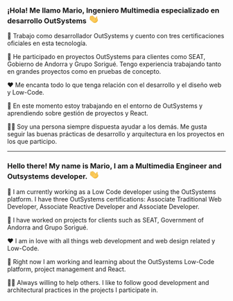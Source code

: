 ### ¡Hola! Me llamo Mario, Ingeniero Multimedia especializado en desarrollo OutSystems <img src="https://github.com/md6-0/md6-0/blob/main/assets/wave.gif" width="25px" height="20px" alt="hola">

📃 Trabajo como desarrollador OutSystems y cuento con tres certificaciones oficiales en esta tecnología. 

💼 He participado en proyectos OutSystems para clientes como SEAT, Gobierno de Andorra y Grupo Sorigué. Tengo experiencia trabajando tanto en grandes proyectos como en pruebas de concepto.

❤️ Me encanta todo lo que tenga relación con el desarrollo y el diseño web y Low-Code.

🌱 En este momento estoy trabajando en el entorno de OutSystems y aprendiendo sobre gestión de proyectos y React.

🙋🏻 Soy una persona siempre dispuesta ayudar a los demás. Me gusta seguir las buenas prácticas de desarrollo y arquitectura en los proyectos en los que participo.

_____

### Hello there! My name is Mario, I am a Multimedia Engineer and Outsystems developer. <img src="https://github.com/md6-0/md6-0/blob/main/assets/wave.gif" width="25px" height="20px" alt="Hi there">

📃 I am currently working as a Low Code developer using the OutSystems platform. I have three OutSystems certifications: Associate Traditional Web Developer, Associate Reactive Developer and Associate Developer. 

💼 I have worked on projects for clients such as SEAT, Government of Andorra and Grupo Sorigué.

❤️ I am in love with all things web development and web design related y Low-Code.

🌱 Right now I am working and learning about the OutSystems Low-Code platform, project management and React.

🙋🏻 Always willing to help others. I like to follow good development and architectural practices in the projects I participate in.

